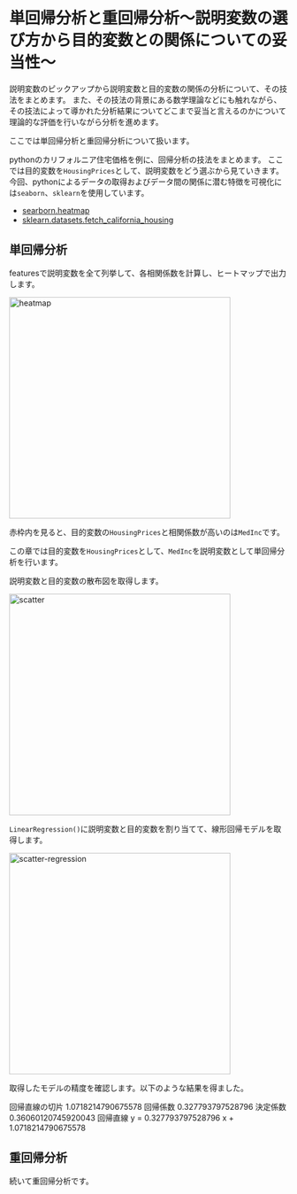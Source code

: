 # 単回帰分析と重回帰分析〜説明変数の選び方から目的変数との関係についての妥当性〜

説明変数のピックアップから説明変数と目的変数の関係の分析について、その技法をまとめます。
また、その技法の背景にある数学理論などにも触れながら、その技法によって導かれた分析結果についてどこまで妥当と言えるのかについて理論的な評価を行いながら分析を進めます。

ここでは単回帰分析と重回帰分析について扱います。

pythonのカリフォルニア住宅価格を例に、回帰分析の技法をまとめます。
ここでは目的変数を`HousingPrices`として、説明変数をどう選ぶから見ていきます。
今回、pythonによるデータの取得およびデータ間の関係に潜む特徴を可視化には`seaborn`、`sklearn`を使用しています。

- [searborn.heatmap](https://seaborn.pydata.org/generated/seaborn.heatmap.html)
- [sklearn.datasets.fetch_california_housing](https://scikit-learn.org/stable/modules/generated/sklearn.datasets.fetch_california_housing.html)

## 単回帰分析

featuresで説明変数を全て列挙して、各相関係数を計算し、ヒートマップで出力します。

<img width="400" alt="heatmap" src="https://github.com/user-attachments/assets/e0f7d023-8d7d-42c6-a629-00db23e663fd">

赤枠内を見ると、目的変数の`HousingPrices`と相関係数が高いのは`MedInc`です。

この章では目的変数を`HousingPrices`として、`MedInc`を説明変数として単回帰分析を行います。

説明変数と目的変数の散布図を取得します。

<img width="400" alt="scatter" src="https://github.com/user-attachments/assets/6790363a-33bf-4900-a408-1146e672c465">

`LinearRegression()`に説明変数と目的変数を割り当てて、線形回帰モデルを取得します。

<img width="400" alt="scatter-regression" src="https://github.com/user-attachments/assets/70d81a5f-2e12-45e0-a6c3-fb4706cb2983">

取得したモデルの精度を確認します。以下のような結果を得ました。

回帰直線の切片 1.0718214790675578
回帰係数 0.327793797528796
決定係数 0.36060120745920043
回帰直線 y =  0.327793797528796 x +  1.0718214790675578

## 重回帰分析

続いて重回帰分析です。



